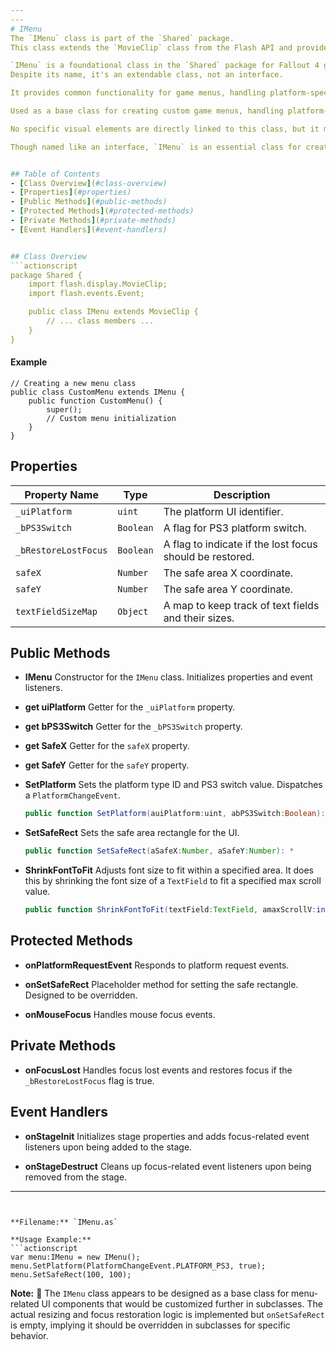 ```yaml
---
---
# IMenu
The `IMenu` class is part of the `Shared` package.
This class extends the `MovieClip` class from the Flash API and provides functionality for handling platform requests, stage initialization, font resizing, and focus management within a user interface context.

`IMenu` is a foundational class in the `Shared` package for Fallout 4 game menus.
Despite its name, it's an extendable class, not an interface.

It provides common functionality for game menus, handling platform-specific differences and UI interactions.

Used as a base class for creating custom game menus, handling platform-specific events, and managing UI focus.

No specific visual elements are directly linked to this class, but it manages the display and layout of UI components in a menu.

Though named like an interface, `IMenu` is an essential class for creating and managing game menus in Fallout 4.


## Table of Contents
- [Class Overview](#class-overview)
- [Properties](#properties)
- [Public Methods](#public-methods)
- [Protected Methods](#protected-methods)
- [Private Methods](#private-methods)
- [Event Handlers](#event-handlers)


## Class Overview
```actionscript
package Shared {
    import flash.display.MovieClip;
    import flash.events.Event;

    public class IMenu extends MovieClip {
        // ... class members ...
    }
}
```

#### Example
```as3
// Creating a new menu class
public class CustomMenu extends IMenu {
    public function CustomMenu() {
        super();
        // Custom menu initialization
    }
}
```


## Properties

| Property Name       | Type      | Description                                             |
|---------------------|-----------|---------------------------------------------------------|
| `_uiPlatform`       | `uint`    | The platform UI identifier.                             |
| `_bPS3Switch`       | `Boolean` | A flag for PS3 platform switch.                         |
| `_bRestoreLostFocus`| `Boolean` | A flag to indicate if the lost focus should be restored.|
| `safeX`             | `Number`  | The safe area X coordinate.                             |
| `safeY`             | `Number`  | The safe area Y coordinate.                             |
| `textFieldSizeMap`  | `Object`  | A map to keep track of text fields and their sizes.     |

## Public Methods

- **IMenu**
  Constructor for the `IMenu` class. Initializes properties and event listeners.

- **get uiPlatform**
  Getter for the `_uiPlatform` property.

- **get bPS3Switch**
  Getter for the `_bPS3Switch` property.

- **get SafeX**
  Getter for the `safeX` property.

- **get SafeY**
  Getter for the `safeY` property.

- **SetPlatform**
  Sets the platform type ID and PS3 switch value. Dispatches a `PlatformChangeEvent`.
  ```actionscript
  public function SetPlatform(auiPlatform:uint, abPS3Switch:Boolean): *
  ```

- **SetSafeRect**
  Sets the safe area rectangle for the UI.
  ```actionscript
  public function SetSafeRect(aSafeX:Number, aSafeY:Number): *
  ```

- **ShrinkFontToFit**
  Adjusts font size to fit within a specified area.
  It does this by shrinking the font size of a `TextField` to fit a specified max scroll value.
  ```actionscript
  public function ShrinkFontToFit(textField:TextField, amaxScrollV:int): *
  ```

## Protected Methods

- **onPlatformRequestEvent**
  Responds to platform request events.

- **onSetSafeRect**
  Placeholder method for setting the safe rectangle. Designed to be overridden.

- **onMouseFocus**
  Handles mouse focus events.

## Private Methods

- **onFocusLost**
  Handles focus lost events and restores focus if the `_bRestoreLostFocus` flag is true.

## Event Handlers

- **onStageInit**
  Initializes stage properties and adds focus-related event listeners upon being added to the stage.

- **onStageDestruct**
  Cleans up focus-related event listeners upon being removed from the stage.

---
```


**Filename:** `IMenu.as`

**Usage Example:**
```actionscript
var menu:IMenu = new IMenu();
menu.SetPlatform(PlatformChangeEvent.PLATFORM_PS3, true);
menu.SetSafeRect(100, 100);
```

**Note:** 📝 The `IMenu` class appears to be designed as a base class for menu-related UI components that would be customized further in subclasses. The actual resizing and focus restoration logic is implemented but `onSetSafeRect` is empty, implying it should be overridden in subclasses for specific behavior.
